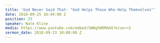 ```yaml
---
title: 'God Never Said That: "God Helps Those Who Help Themselves"'
date: 2018-09-25 16:44:00 Z
position: 23
speaker: Nate Kline
media: https://www.youtube.com/embed/SWNq5W9MAd4?ecver=2
sermon_date: 2018-09-23 10:00:00 Z
---
```


